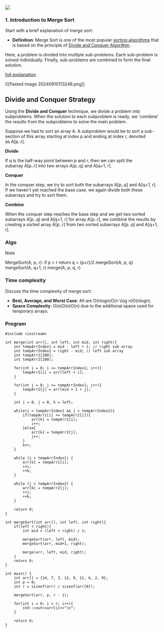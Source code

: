 
![](https://youtu.be/mB5HXBb_HY8?si=0qQKLYJ6e-gg7Xld)
### 1. Introduction to Merge Sort

Start with a brief explanation of merge sort:

- **Definition**: Merge Sort is one of the most popular [sorting algorithms](https://www.programiz.com/dsa/sorting-algorithm) that is based on the principle of [Divide and Conquer Algorithm](https://www.programiz.com/dsa/divide-and-conquer).

Here, a problem is divided into multiple sub-problems. Each sub-problem is solved individually. Finally, sub-problems are combined to form the final solution.

[full explanation](https://www.programiz.com/dsa/merge-sort)

![[Pasted image 20240910113248.png]]

## Divide and Conquer Strategy

Using the **Divide and Conquer** technique, we divide a problem into subproblems. When the solution to each subproblem is ready, we 'combine' the results from the subproblems to solve the main problem.

Suppose we had to sort an array A. A subproblem would be to sort a sub-section of this array starting at index p and ending at index r, denoted as A[p..r].

**Divide**

If q is the half-way point between p and r, then we can split the subarray A[p..r] into two arrays A[p..q] and A[q+1, r].

**Conquer**

In the conquer step, we try to sort both the subarrays A[p..q] and A[q+1, r]. If we haven't yet reached the base case, we again divide both these subarrays and try to sort them.

**Combine**

When the conquer step reaches the base step and we get two sorted subarrays A[p..q] and A[q+1, r] for array A[p..r], we combine the results by creating a sorted array A[p..r] from two sorted subarrays A[p..q] and A[q+1, r].

### Algo

> [!NOTE]
> MergeSort(A, p, r):
>     if p > r 
>         return
>     q = (p+r)/2
>     mergeSort(A, p, q)
>     mergeSort(A, q+1, r)
>     merge(A, p, q, r)

### Time complexity
Discuss the time complexity of merge sort:

- **Best, Average, and Worst Case**: All are O(nlog⁡n)O(n \log n)O(nlogn).
- **Space Complexity**: O(n)O(n)O(n) due to the additional space used for temporary arrays.

### Program

```
#include <iostream>

int merge(int arr[], int left, int mid, int right){
    int tempArrIndex1 = mid - left + 1; // right sub array
    int tempArrIndex2 = right - mid; // left sub array
    int tempArr1[100];
    int tempArr2[100];
    
    for(int i = 0; i <= tempArrIndex1; i++){
        tempArr1[i] = arr[left + i];
    }
    
    for(int j = 0; j <= tempArrIndex1; j++){
        tempArr2[j] = arr[mid + 1 + j];
    }
    
    int i = 0, j = 0, k = left;
    
    while(i < tempArrIndex1 && j < tempArrIndex2){
        if(tempArr1[i] <= tempArr2[j]){
            arr[k] = tempArr1[i];
            i++;
        }else{
            arr[k] = tempArr2[j];
            j++;
        }
        k++;
    }
    
    while (i < tempArrIndex1) {
        arr[k] = tempArr1[i];
        ++i;
        ++k;
    }

    while (j < tempArrIndex2) {
        arr[k] = tempArr2[j];
        ++j;
        ++k;
    }
    
    return 0;
}

int mergeSort(int arr[], int left, int right){
    if(left < right){
        int mid = (left + right) / 2;
        
        mergeSort(arr, left, mid);
        mergeSort(arr, mid+1, right);
        
        merge(arr, left, mid, right);
    }
    return 0;
}

int main() {
    int arr[] = {14, 7, 3, 12, 9, 11, 6, 2, 9};
    int p = 0;
    int r = sizeof(arr) / sizeof(arr[0]); 
    
    mergeSort(arr, p, r - 1);
    
    for(int i = 0; i < r; i++){
        std::cout<<arr[i]<<"\n";
    }

    return 0;
}
```